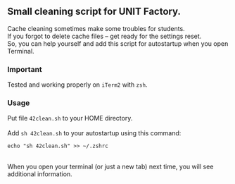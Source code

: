 ## Small cleaning script for UNIT Factory.

Cache cleaning sometimes make some troubles for students. <br>
If you forgot to delete cache files – get ready for the settings reset. <br>
So, you can help yourself and add this script for autostartup when you open Terminal.

### Important
Tested and working properly on `iTerm2` with `zsh`.

### Usage
Put file `42clean.sh` to your HOME directory. <br> <br>
Add `sh 42clean.sh` to your autostartup using this command:

```
echo "sh 42clean.sh" >> ~/.zshrc
```
<br> 
When you open your terminal (or just a new tab) next time, you will see additional information.
